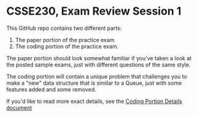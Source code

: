 # CSSE230, Exam Review Session 1

This GitHub repo contains two different parts:
1. The paper portion of the practice exam
2. The coding portion of the practice exam.

The paper portion should look somewhat familiar if you've taken a look at the posted sample exams, just with different questions of the same style.

The coding portion will contain a unique problem that challenges you to make a "new" data structure that is similar to a Queue, just with some features added and some removed.

If you'd like to read more exact details, see the [Coding Portion Details document](/EvensAndOddsQueue/src/codingPortionDetails.md)
